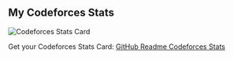 ## My Codeforces Stats

![Codeforces Stats Card](https://codeforces-stats-api.herokuapp.com/stats?username=Bughead&theme=1)

Get your Codeforces Stats Card: [GitHub Readme Codeforces Stats](https://github.com/wweverma1/github-readme-codeforces-stats)
